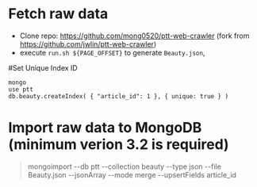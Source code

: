 # Fetch raw data

- Clone repo: https://github.com/mong0520/ptt-web-crawler (fork from https://github.com/jwlin/ptt-web-crawler)
- execute `run.sh ${PAGE_OFFSET}` to generate `Beauty.json`, 


#Set Unique Index ID

```
mongo
use ptt
db.beauty.createIndex( { "article_id": 1 }, { unique: true } )
```


# Import raw data to MongoDB (minimum verion 3.2 is required)

> mongoimport --db ptt --collection beauty --type json --file Beauty.json --jsonArray --mode merge --upsertFields  article_id
